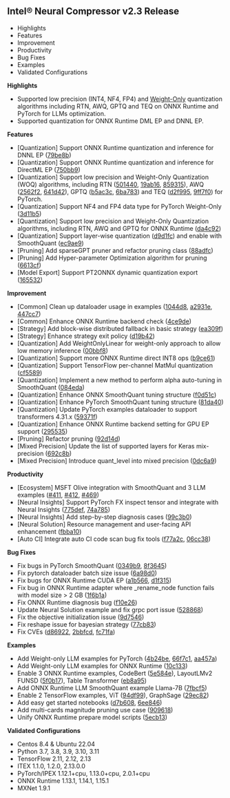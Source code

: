 Intel® Neural Compressor v2.3 Release
---

- Highlights
- Features
- Improvement
- Productivity
- Bug Fixes
- Examples
- Validated Configurations


**Highlights**
- Supported low precision (INT4, NF4, FP4) and [Weight-Only](https://github.com/intel/neural-compressor/blob/master/docs/source/quantization_weight_only.md) quantization algorithms including RTN, AWQ, GPTQ and TEQ on ONNX Runtime and PyTorch for LLMs optimization.
- Supported quantization for ONNX Runtime DML EP and DNNL EP.


**Features**
- [Quantization] Support ONNX Runtime quantization and inference for DNNL EP ([79be8b](https://github.com/intel/neural-compressor/commit/79be8b99c676f0b0b10ea56eff71868fc8696910))  
- [Quantization] Support ONNX Runtime quantization and inference for DirectML EP ([750bb9](https://github.com/intel/neural-compressor/commit/750bb9bc28566d2c2189fde2e6edc8bf3ce3cbbb))     
- [Quantization] Support low precision and Weight-Only Quantization (WOQ) algorithms, including RTN ([501440](https://github.com/intel/neural-compressor/commit/501440ab560056e2e3a1a75c922361ebf614fc04), [19ab16](https://github.com/intel/neural-compressor/commit/19ab16c1275aed3efea0267c384e203790f04c03), [859315](https://github.com/intel/neural-compressor/commit/85931587d6fb9fd10d16e5c750dc5fdc519bda73)), AWQ ([2562f2](https://github.com/intel/neural-compressor/commit/2562f29842e3eac4a28d11ca4502376375b893bf), [641d42](https://github.com/intel/neural-compressor/commit/641d42b2ebf873e87aa7d5bb0b2fcd518550022f)), 
GPTQ ([b5ac3c](https://github.com/intel/neural-compressor/commit/b5ac3c4492c7f21ea0e6910eba11a637b67405f1), [6ba783](https://github.com/intel/neural-compressor/commit/6ba78372cc846ab961b73b9b7007ec41e75341e8)) and TEQ ([d2f995](https://github.com/intel/neural-compressor/commit/d2f995bf00bf808eb318887e8bbbea6e0529740e), [9ff7f0](https://github.com/intel/neural-compressor/commit/9ff7f01c3ca9f5aba0aff01260d58ce3007a8f4c)) for PyTorch.   
- [Quantization] Support NF4 and FP4 data type for PyTorch Weight-Only ([3d11b5](https://github.com/intel/neural-compressor/commit/3d11b5e78d7bddcdee56f354de9d1f78a3da2033))   
- [Quantization] Support low precision and Weight-Only Quantization algorithms, including RTN, AWQ and GPTQ for ONNX Runtime ([da4c92](https://github.com/intel/neural-compressor/commit/da4c92cdcc1a16df2643a87ab35b49b277c2fb5b))   
- [Quantization] Support layer-wise quantization ([d9d1fc](https://github.com/intel/neural-compressor/commit/d9d1fccf67ce32e545bc9986936edebce01c500a)) and enable with SmoothQuant ([ec9ae9](https://github.com/intel/neural-compressor/commit/ec9ae913abfffd138dec55d3915fde52a96f6445))  
- [Pruning] Add sparseGPT pruner and refactor pruning class ([88adfc](https://github.com/intel/neural-compressor/commit/88adfc99f6b2edf0144c7344be9236b6e1030b54))
- [Pruning] Add Hyper-parameter Optimization algorithm for pruning ([6613cf](https://github.com/intel/neural-compressor/commit/6613cfa9c7b8a06b3b85f35e2cf3ba2663766fd3))
- [Model Export] Support PT2ONNX dynamic quantization export ([165532](https://github.com/intel/neural-compressor/commit/16553260b23fbe237dc66726d9e3a1637a6e0cb1))


**Improvement**  
- [Common] Clean up dataloader usage in examples ([1044d8](https://github.com/intel/neural-compressor/commit/1044d8d4b722315cc62e9b4b80573e4cd7706465), 
[a2931e](https://github.com/intel/neural-compressor/commit/a2931eaa4052eec195be3c79a13f7bfa23e54473), [447cc7](https://github.com/intel/neural-compressor/commit/447cc7f2a70b15943c87494662aff32c740b62c8))
- [Common] Enhance ONNX Runtime backend check ([4ce9de](https://github.com/intel/neural-compressor/commit/4ce9de5feb472dbab57a3bb9369c8b7ba1c57305))
- [Strategy] Add block-wise distributed fallback in basic strategy ([ea309f](https://github.com/intel/neural-compressor/commit/ea309f51925be25d3cc0ecfb32922789e3b645cb))
- [Strategy] Enhance strategy exit policy ([d19b42](https://github.com/intel/neural-compressor/commit/d19b42f9193f455990a9b4bfdd47d2795e04b154))
- [Quantization] Add WeightOnlyLinear for weight-only approach to allow low memory inference ([00bbf8](https://github.com/intel/neural-compressor/commit/00bbf8413e863d1ac4b3ad3c35d95371c9bba023))
- [Quantization] Support more ONNX Runtime direct INT8 ops ([b9ce61](https://github.com/intel/neural-compressor/commit/b9ce61a860cc793123575e549c2c174474e93ef9))   
- [Quantization] Support TensorFlow per-channel MatMul quantization ([cf5589](https://github.com/intel/neural-compressor/commit/cf55895b8d5c6c6280fe70d437db93bf76cd76d0))  
- [Quantization] Implement a new method to perform alpha auto-tuning in SmoothQuant ([084eda](https://github.com/intel/neural-compressor/commit/084edad14a0235c529dc04ce65cd044c32a61047))  
- [Quantization] Enhance ONNX SmoothQuant tuning structure ([f0d51c](https://github.com/intel/neural-compressor/commit/f0d51c2cd35b94972a7db2caea2f2d0fd39dc61b))  
- [Quantization] Enhance PyTorch SmoothQuant tuning structure ([81da40](https://github.com/intel/neural-compressor/commit/81da4039f47f671fc670df95482aa97caecf4afd))  
- [Quantization] Update PyTorch examples dataloader to support transformers 4.31.x ([59371f](https://github.com/intel/neural-compressor/commit/59371feeea7f63bf60c4386f90bcf70569b69284))  
- [Quantization] Enhance ONNX Runtime backend setting for GPU EP support ([295535](https://github.com/intel/neural-compressor/commit/295535ac8b0f957deda236f4b06e5565b43974fd))
- [Pruning] Refactor pruning ([92d14d](https://github.com/intel/neural-compressor/commit/92d14d7f8409451c0d8dfc4fc4ab1a0352de7248))  
- [Mixed Precision] Update the list of supported layers for Keras mix-precision ([692c8b](https://github.com/intel/neural-compressor/commit/692c8bbc16fb7c4913ebb8ec699ce35757067b41))  
- [Mixed Precision] Introduce quant_level into mixed precision ([0dc6a9](https://github.com/intel/neural-compressor/commit/0dc6a92f07b8cad14a0d1967095476a5db7815e3))


**Productivity**
- [Ecosystem] MSFT Olive integration with SmoothQuant and 3 LLM examples ([#411](https://github.com/microsoft/Olive/pull/411), [#412](https://github.com/microsoft/Olive/pull/412), [#469](https://github.com/microsoft/Olive/pull/469))  
- [Neural Insights] Support PyTorch FX inspect tensor and integrate with Neural Insights ([775def](https://github.com/intel/neural-compressor/commit/775deff8e10187a793b902f2dbe248961824d8a0), [74a785](https://github.com/intel/neural-compressor/commit/74a785ef2ad3d494b452680c577959a934b2fcb0))  
- [Neural Insights] Add step-by-step diagnosis cases ([99c3b0](https://github.com/intel/neural-compressor/commit/99c3b06b3a90a33434b4a387035459dfe0607e34))   
- [Neural Solution] Resource management and user-facing API enhancement ([fbba10](https://github.com/intel/neural-compressor/commit/fbba10cf10d4ee8540e22d2e7ef0b70d4e6e0583))   
- [Auto CI] Integrate auto CI code scan bug fix tools ([f77a2c](https://github.com/intel/neural-compressor/commit/f77a2c7606cdd2a0dec39c61d5ab95325272bcf2), [06cc38](https://github.com/intel/neural-compressor/commit/06cc3829eb1fa38db8404272999ee1cc11fa4dff))


**Bug Fixes**
- Fix bugs in PyTorch SmoothQuant ([0349b9](https://github.com/intel/neural-compressor/commit/0349b9ae2e0399900725eb9ec6f7013ae9df3eda), [8f3645](https://github.com/intel/neural-compressor/commit/8f3645289998b28f4206e9fb48c2f4f2123527c1))  
- Fix pytorch dataloader batch size issue ([6a98d0](https://github.com/intel/neural-compressor/commit/6a98d0ba7bacd238782f85928d84b5d1ff720d12))  
- Fix bugs for ONNX Runtime CUDA EP ([a1b566](https://github.com/intel/neural-compressor/commit/a1b566fb5607c3a8e508d0d24350a36f3c8c0b0a), [d1f315](https://github.com/intel/neural-compressor/commit/d1f315f359440382d713a0a20c7927c7c0d252a1))  
- Fix bug in ONNX Runtime adapter where _rename_node function fails with model size > 2 GB ([1f6b1a](https://github.com/intel/neural-compressor/commit/1f6b1adc09a3fb5ae43cd0e721bc4430b636f596))  
- Fix ONNX Runtime diagnosis bug ([f10e26](https://github.com/intel/neural-compressor/commit/f10e26390da84c4d3ef68c4f23c11c62b31cfa1a))   
- Update Neural Solution example and fix grpc port issue ([528868](https://github.com/intel/neural-compressor/commit/5288684ba89fd50c325a72abdd4899c568b33dbd))  
- Fix the objective initialization issue ([9d7546](https://github.com/intel/neural-compressor/commit/9d7546fd5dc2a4cced6238f940ddb1ad1a4f893f))  
- Fix reshape issue for bayesian strategy ([77cb83](https://github.com/intel/neural-compressor/commit/77cb836060e83082ff71c1ac862e7b8aceda08e1))  
- Fix CVEs ([d86922](https://github.com/intel/neural-compressor/commit/d869227695a544dfc8f26a1306c386c8858ffc16), [2bbfcd](https://github.com/intel/neural-compressor/commit/2bbfcd38ab4faba656847d7cc7df9b34d18c079d), [fc71fa](https://github.com/intel/neural-compressor/commit/fc71fac7dc6e51b2b259e35ed054d926e91a96fe))


**Examples**  
- Add Weight-only LLM examples for PyTorch ([4b24be](https://github.com/intel/neural-compressor/commit/4b24be1ec31bf9838c6052752f2530aa4814a630), [66f7c1](https://github.com/intel/neural-compressor/commit/66f7c10d566a6217395c2a6c34dea0c32d5a0ad3), [aa457a](https://github.com/intel/neural-compressor/commit/aa457a3f966a4f8dcdacd599834d0b05a38170bf))  
- Add Weight-only LLM examples for ONNX Runtime ([10c133](https://github.com/intel/neural-compressor/commit/10c133162e725c8d96f514a9b7e986730d594c02))   
- Enable 3 ONNX Runtime examples, CodeBert ([5e584e](https://github.com/intel/neural-compressor/commit/5e584e6e74e039cfc269dfc1972e9f6a1687d41e)), LayoutLMv2 FUNSD ([5f0b17](https://github.com/intel/neural-compressor/commit/5f0b17e977b095bf6c2ba9e907b004025511369e)), Table Transformer ([eb8a95](https://github.com/intel/neural-compressor/commit/eb8a956dc056075d96a309831c177a63b81a76ee))
- Add ONNX Runtime LLM SmoothQuant example Llama-7B ([7fbcf5](https://github.com/intel/neural-compressor/commit/7fbcf54d9f331c0f4cb38767de1224e3bf3f0db9))   
- Enable 2 TensorFlow examples, ViT ([94df99](https://github.com/intel/neural-compressor/commit/94df9977513ae10af3139d2462f5e8ff8ca4329c)), GraphSage ([29ec82](https://github.com/intel/neural-compressor/commit/29ec821fad39f5780d8b0f6be41460c98295e227))
- Add easy get started notebooks ([d7b608](https://github.com/intel/neural-compressor/commit/d7b608b341013e5669c2ab90a6ba59b663aa63a7), [6ee846](https://github.com/intel/neural-compressor/commit/6ee8466d17bc3a3fee9e7722d13e1e5e9e2d63cd))   
- Add multi-cards magnitude pruning use case ([909618](https://github.com/intel/neural-compressor/commit/9096188ef18901ab56416601cd965b974800545c))  
- Unify ONNX Runtime prepare model scripts ([5ecb13](https://github.com/intel/neural-compressor/commit/5ecb134988eef0d62bc43858ae7321b52ecc8590))   


**Validated Configurations**
- Centos 8.4 & Ubuntu 22.04
- Python 3.7, 3.8, 3.9, 3.10, 3.11
- TensorFlow 2.11, 2.12, 2.13
- ITEX 1.1.0, 1.2.0, 2.13.0.0
- PyTorch/IPEX 1.12.1+cpu, 1.13.0+cpu, 2.0.1+cpu
- ONNX Runtime 1.13.1, 1.14.1, 1.15.1
- MXNet 1.9.1
